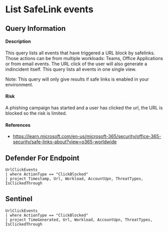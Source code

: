# List SafeLink events

## Query Information

#### Description
This query lists all events that have triggered a URL block by safelinks. Those actions can be from multiple workloads: Teams, Office Applications or from email events. The URL click of the user will also generate a indincident itself. This query lists all events in one single view. 

Note: This query will only give results if safe links is enabled in your environment. 

#### Risk
A phishing campaign has started and a user has clicked the url, the URL is blocked so the risk is limited. 

#### References
- https://learn.microsoft.com/en-us/microsoft-365/security/office-365-security/safe-links-about?view=o365-worldwide

## Defender For Endpoint
```
UrlClickEvents
| where ActionType == "ClickBlocked"
| project Timestamp, Url, Workload, AccountUpn, ThreatTypes, IsClickedThrough
```
## Sentinel
```
UrlClickEvents
| where ActionType == "ClickBlocked"
| project TimeGenerated, Url, Workload, AccountUpn, ThreatTypes, IsClickedThrough
```

